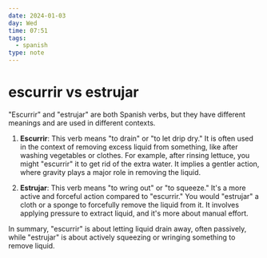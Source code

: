```yaml
---
date: 2024-01-03
day: Wed
time: 07:51
tags:
  - spanish
type: note
---
```

# escurrir vs estrujar

"Escurrir" and "estrujar" are both Spanish verbs, but they have different meanings and are used in different contexts.

1. **Escurrir**: This verb means "to drain" or "to let drip dry." It is often used in the context of removing excess liquid from something, like after washing vegetables or clothes. For example, after rinsing lettuce, you might "escurrir" it to get rid of the extra water. It implies a gentler action, where gravity plays a major role in removing the liquid.
    
2. **Estrujar**: This verb means "to wring out" or "to squeeze." It's a more active and forceful action compared to "escurrir." You would "estrujar" a cloth or a sponge to forcefully remove the liquid from it. It involves applying pressure to extract liquid, and it's more about manual effort.
    

In summary, "escurrir" is about letting liquid drain away, often passively, while "estrujar" is about actively squeezing or wringing something to remove liquid.